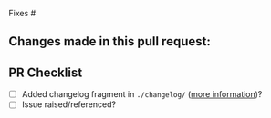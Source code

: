 Fixes #

Changes made in this pull request:
-


PR Checklist
------------
 - [ ] Added changelog fragment in  `./changelog/` ([more information](https://github.com/bio-phys/MDBenchmark/blob/master/DEVELOPER.rst#using-towncrier))?
 - [ ] Issue raised/referenced?
